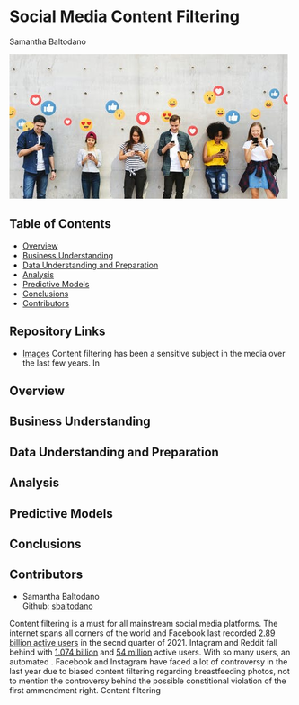 # Social Media Content Filtering
Samantha Baltodano

![alt text](file-20210604-23-e0is4c.jpeg)


## Table of Contents
* [Overview](#overview)
* [Business Understanding](#business-understanding)
* [Data Understanding and Preparation](#data-understanding-and-preparation)
* [Analysis](#analysis)
* [Predictive Models](#predictive-models)
* [Conclusions](#conclusions)
* [Contributors](#contributors)


## Repository Links
* [Images](/Visuals)
Content filtering has been a sensitive subject in the media over the last few years. In 

## Overview

## Business Understanding

## Data Understanding and Preparation

## Analysis

## Predictive Models

## Conclusions


## Contributors
- Samantha Baltodano <br>
    Github: [sbaltodano](https://github.com/sbaltodano)<br>
    
    
Content filtering is a must for all mainstream social media platforms. The internet spans all corners of the world and Facebook last recorded [2.89 billion active users](https://www.statista.com/statistics/264810/number-of-monthly-active-facebook-users-worldwide/) in the secnd quarter of 2021. Intagram and Reddit fall behind with [1.074 billion](https://www.omnicoreagency.com/instagram-statistics/) and [54 million](https://www.oberlo.com/blog/reddit-statistics) active users. With so many users, an automated . Facebook and Instagram have faced a lot of controversy in the last year due to biased content filtering regarding breastfeeding photos, not to mention the controversy behind the possible constitional violation of the first ammendment right. Content filtering 
